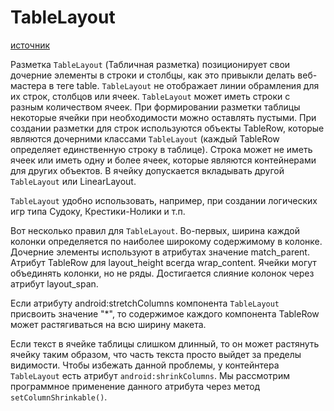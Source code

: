# TableLayout 

[источник](https://developer.alexanderklimov.ru/android/layout/tablelayout.php)

Разметка `TableLayout` (Табличная разметка) позиционирует свои дочерние элементы в строки и столбцы, как это привыкли делать веб-мастера в теге table. `TableLayout` не отображает линии обрамления для их строк, столбцов или ячеек. `TableLayout` может иметь строки с разным количеством ячеек. При формировании разметки таблицы некоторые ячейки при необходимости можно оставлять пустыми. При создании разметки для строк используются объекты TableRow, которые являются дочерними классами `TableLayout` (каждый TableRow определяет единственную строку в таблице). Строка может не иметь ячеек или иметь одну и более ячеек, которые являются контейнерами для других объектов. В ячейку допускается вкладывать другой `TableLayout` или LinearLayout.

`TableLayout` удобно использовать, например, при создании логических игр типа Судоку, Крестики-Нолики и т.п.

Вот несколько правил для `TableLayout`. Во-первых, ширина каждой колонки определяется по наиболее широкому содержимому в колонке. Дочерние элементы используют в атрибутах значение match_parent. Атрибут TableRow для layout_height всегда wrap_content. Ячейки могут объединять колонки, но не ряды. Достигается слияние колонок через атрибут layout_span.

Если атрибуту android:stretchColumns компонента `TableLayout` присвоить значение "*", то содержимое каждого компонента TableRow может растягиваться на всю ширину макета.

Если текст в ячейке таблицы слишком длинный, то он может растянуть ячейку таким образом, что часть текста просто выйдет за пределы видимости. Чтобы избежать данной проблемы, у контейнтера `TableLayout` есть атрибут `android:shrinkColumns`. Мы рассмотрим программное применение данного атрибута через метод `setColumnShrinkable()`.